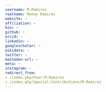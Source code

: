 ```yaml
---
username: M.Ramirez
realname: Manny Ramirez
website: ~
affiliation: ~
bio: ~
github: ~
orcid: ~
linkedin: ~
googlescholar: ~
wikidata: ~
twitter: ~
mastodon-url: ~
meta: ~
instagram: ~
redirect_from:
- /index.php/User:M.Ramirez
- /index.php/Special:Contributions/M.Ramirez
---
```

